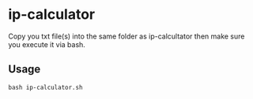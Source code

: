 # ip-calculator
Copy you txt file(s) into the same folder as ip-calcultator then make sure you execute it via bash.
## Usage 
```
bash ip-calculator.sh
```
